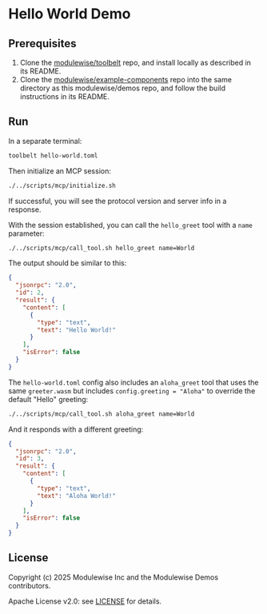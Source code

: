 # Hello World Demo

## Prerequisites

1. Clone the [modulewise/toolbelt](https://github.com/modulewise/toolbelt) repo,
and install locally as described in its README.
2. Clone the [modulewise/example-components](https://github.com/modulewise/example-components) repo
into the same directory as this modulewise/demos repo, and follow the build instructions in its README. 

## Run

In a separate terminal:

```sh
toolbelt hello-world.toml
```

Then initialize an MCP session:

```sh
./../scripts/mcp/initialize.sh
```

If successful, you will see the protocol version and server info in a response.

With the session established, you can call the `hello_greet` tool with a `name` parameter:

```sh
./../scripts/mcp/call_tool.sh hello_greet name=World
```

The output should be similar to this:

```json
{
  "jsonrpc": "2.0",
  "id": 2,
  "result": {
    "content": [
      {
        "type": "text",
        "text": "Hello World!"
      }
    ],
    "isError": false
  }
}
```

The `hello-world.toml` config also includes an `aloha_greet` tool that
uses the same `greeter.wasm` but includes `config.greeting = "Aloha"`
to override the default "Hello" greeting:

```sh
./../scripts/mcp/call_tool.sh aloha_greet name=World
```

And it responds with a different greeting:

```json
{
  "jsonrpc": "2.0",
  "id": 3,
  "result": {
    "content": [
      {
        "type": "text",
        "text": "Aloha World!"
      }
    ],
    "isError": false
  }
}
```

## License

Copyright (c) 2025 Modulewise Inc and the Modulewise Demos contributors.

Apache License v2.0: see [LICENSE](./LICENSE) for details.

